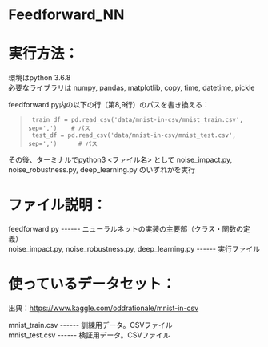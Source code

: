 # Feedforward_NN

# 実行方法：<br>
環境はpython 3.6.8<br>
必要なライブラリは numpy, pandas, matplotlib, copy, time, datetime, pickle

feedforward.py内の以下の行（第8,9行）のパスを書き換える：

>      train_df = pd.read_csv('data/mnist-in-csv/mnist_train.csv', sep=',')    # パス
>      test_df = pd.read_csv('data/mnist-in-csv/mnist_test.csv', sep=',')      # パス

その後、ターミナルでpython3 <ファイル名> として noise_impact.py, noise_robustness.py, deep_learning.py のいずれかを実行

# ファイル説明：<br>
feedforward.py ------ ニューラルネットの実装の主要部（クラス・関数の定義）<br>
noise_impact.py, noise_robustness.py, deep_learning.py ------ 実行ファイル<Br>

# 使っているデータセット：<br>
出典：https://www.kaggle.com/oddrationale/mnist-in-csv

mnist_train.csv ------ 訓練用データ。CSVファイル<br>
mnist_test.csv ------ 検証用データ。CSVファイル<br>
